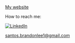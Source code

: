 [My website](http://brandonleesantos.com)


How to reach me: 


[![LinkedIn](https://img.shields.io/badge/linkedin-%230077B5.svg?style=for-the-badge&logo=linkedin&logoColor=white)](https://linkedin.com/in/brandonlee-santos/)


santos.brandonlee1@gmail.com
